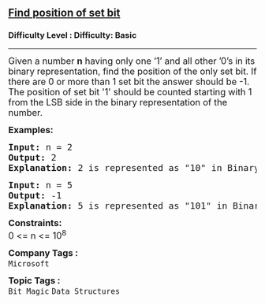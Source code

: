 <h2><a href="https://www.geeksforgeeks.org/problems/find-position-of-set-bit3706/1">Find position of set bit</a></h2><h3>Difficulty Level : Difficulty: Basic</h3><hr><div class="problems_problem_content__Xm_eO"><p><span style="font-size: 18px;">Given a number <strong>n</strong> having only one ‘1’ and all other ’0’s in its binary representation, find the position of the only set bit. If there are 0 or more than 1 set bit the answer should be -1. The position of set bit '1' should be counted starting with 1 from the LSB side in the binary representation of the number.</span></p>
<p><span style="font-size: 18px;"><strong>Examples:</strong></span></p>
<pre><span style="font-size: 18px;"><strong style="font-size: 18px;">Input:</strong> </span><span style="font-size: 18px;">n =<strong> </strong>2</span>
<span style="font-size: 18px;"><strong><span style="font-size: 18px;">Output:</span> </strong></span><span style="font-size: 18px;">2</span>
<span style="font-size: 18px;"><strong><span style="font-size: 18px;">Explanation:</span> </strong></span><span style="font-size: 18px;">2 is represented as "10" in Binary. As we see there's only one set bit and it's in position 2.<br></span></pre>
<pre><span style="font-size: 18px;"><strong style="font-size: 18px;">Input:</strong><strong> </strong></span><span style="font-size: 18px;">n =<strong> </strong>5</span>
<span style="font-size: 18px;"><strong><span style="font-size: 18px;">Output:</span> </strong></span><span style="font-size: 18px;">-1</span>
<span style="font-size: 18px;"><strong><span style="font-size: 18px;">Explanation:</span> </strong></span><span style="font-size: 18px;">5 is represented as "101" in Binary. As we see there's two set bits and thus the output -1.</span>
</pre>
<p><span style="font-size: 18px;"><strong>Constraints:</strong></span><br><span style="font-size: 18px;">0 &lt;= n &lt;= 10<sup>8</sup></span></p></div><p><span style=font-size:18px><strong>Company Tags : </strong><br><code>Microsoft</code>&nbsp;<br><p><span style=font-size:18px><strong>Topic Tags : </strong><br><code>Bit Magic</code>&nbsp;<code>Data Structures</code>&nbsp;